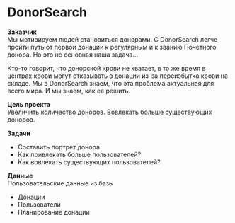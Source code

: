 # DonorSearch

**Заказчик**  
Мы мотивируем людей становиться донорами. С DonorSearch легче пройти путь от первой донации к регулярным и к званию Почетного донора. Но это не основная наша задача…

Кто-то говорит, что донорской крови не хватает, в то же время в центрах крови могут отказывать в донации из-за переизбытка крови на складе. Мы в DonorSearch знаем, что эта проблема актуальная для всего мира. И мы знаем, как ее решить.

**Цель проекта**  
Увеличить количество доноров. Вовлекать больше существующих доноров.

**Задачи**
 - Составить портрет донора
 - Как привлекать больше пользователей?
 - Как вовлекать существующих пользователей?

**Данные**  
Пользовательские данные из базы
 - Донации
 - Пользователи
 - Планирование донации

